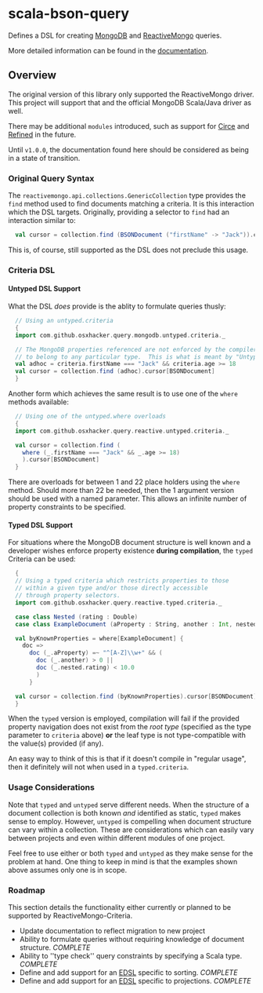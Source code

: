 scala-bson-query
======================

Defines a DSL for creating [MongoDB](http://mongodb.github.io/mongo-java-driver/) and [ReactiveMongo](https://github.com/ReactiveMongo/ReactiveMongo) queries.

More detailed information can be found in the [documentation](https://osxhacker.github.io/scala-bson-query).

## Overview

The original version of this library only supported the ReactiveMongo driver.  This project will support that and the official MongoDB Scala/Java driver as well.

There may be additional `modules` introduced, such as support for [Circe](https://circe.github.io/circe/) and [Refined](https://github.com/fthomas/refined) in the future.

Until `v1.0.0`, the documentation found here should be considered as being in a state of transition.

### Original Query Syntax

The `reactivemongo.api.collections.GenericCollection` type provides the `find` method used to find documents matching a criteria.  It is this interaction which the DSL targets.  Originally, providing a selector to `find` had an interaction similar to:

```scala
  val cursor = collection.find (BSONDocument ("firstName" -> "Jack")).cursor[BSONDocument]
```

This is, of course, still supported as the DSL does not preclude this usage.

### Criteria DSL

#### Untyped DSL Support

What the DSL *does* provide is the ablity to formulate queries thusly:

```scala
  // Using an untyped.criteria
  {
  import com.github.osxhacker.query.mongodb.untyped.criteria._

  // The MongoDB properties referenced are not enforced by the compiler
  // to belong to any particular type.  This is what is meant by "Untyped".
  val adhoc = criteria.firstName === "Jack" && criteria.age >= 18
  val cursor = collection.find (adhoc).cursor[BSONDocument]
  }
```

Another form which achieves the same result is to use one of the `where` methods available:

```scala
  // Using one of the untyped.where overloads
  {
  import com.github.osxhacker.query.reactive.untyped.criteria._

  val cursor = collection.find (
    where (_.firstName === "Jack" && _.age >= 18)
    ).cursor[BSONDocument]
  }
```

There are overloads for between 1 and 22 place holders using the `where` method.  Should more than 22 be needed, then the 1 argument version should be used with a named parameter.  This allows an infinite number of property constraints to be specified.

#### Typed DSL Support

For situations where the MongoDB document structure is well known and a developer wishes enforce property existence **during compilation**, the `typed` Criteria can be used:

```scala
  {
  // Using a typed criteria which restricts properties to those
  // within a given type and/or those directly accessible
  // through property selectors.
  import com.github.osxhacker.query.reactive.typed.criteria._

  case class Nested (rating : Double)
  case class ExampleDocument (aProperty : String, another : Int, nested : Nested)

  val byKnownProperties = where[ExampleDocument] {
    doc =>
      doc (_.aProperty) =~ "^[A-Z]\\w+" && (
        doc (_.another) > 0 ||
        doc (_.nested.rating) < 10.0
        )
      }

  val cursor = collection.find (byKnownProperties).cursor[BSONDocument]
  }
```

When the `typed` version is employed, compilation will fail if the provided property navigation does not exist from the *root type* (specified as the type parameter to `criteria` above) **or** the leaf type is not type-compatible with the value(s) provided (if any).

An easy way to think of this is that if it doesn't compile in "regular usage", then it definitely will not when used in a `typed.criteria`.


### Usage Considerations

Note that `typed` and `untyped` serve different needs.  When the structure of a document collection is both known *and* identified as static, `typed` makes sense to employ.  However, `untyped` is compelling when document structure can vary within a collection.  These are considerations which can easily vary between projects and even within different modules of one project.

Feel free to use either or both `typed` and `untyped` as they make sense for the problem at hand.  One thing to keep in mind is that the examples shown above assumes only one is in scope.


### Roadmap

This section details the functionality either currently or planned to be supported by ReactiveMongo-Criteria.

- Update documentation to reflect migration to new project
- Ability to formulate queries without requiring knowledge of document structure. *COMPLETE*
- Ability to ''type check'' query constraints by specifying a Scala type. *COMPLETE*
- Define and add support for an [EDSL](http://scalamacros.org/usecases/advanced-domain-specific-languages.html) specific to sorting. *COMPLETE*
- Define and add support for an [EDSL](http://scalamacros.org/usecases/advanced-domain-specific-languages.html) specific to projections. *COMPLETE*

